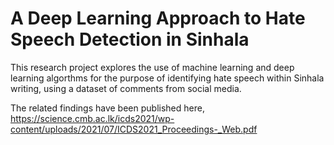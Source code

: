 # A Deep Learning Approach to Hate Speech Detection in Sinhala
This research project explores the use of machine learning and deep learning algorthms for the purpose of identifying hate speech within Sinhala writing, using a dataset of comments from social media.

The related findings have been published here,
<br>
https://science.cmb.ac.lk/icds2021/wp-content/uploads/2021/07/ICDS2021_Proceedings-_Web.pdf
